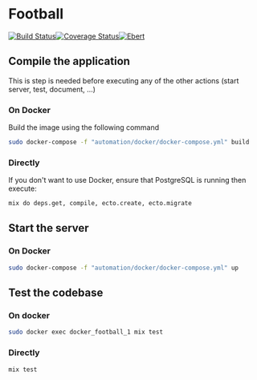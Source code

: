 # Football
[![Build Status](https://travis-ci.org/mememori/football.svg?branch=master)](https://travis-ci.org/mememori/football)[![Coverage Status](https://coveralls.io/repos/github/mememori/football/badge.svg?branch=master)](https://coveralls.io/github/mememori/football?branch=master)[![Ebert](https://ebertapp.io/github/mememori/football.svg)](https://ebertapp.io/github/mememori/football)

## Compile the application
This is step is needed before executing any of the other actions (start server, test, document, ...)

### On Docker
Build the image using the following command
```bash
sudo docker-compose -f "automation/docker/docker-compose.yml" build
```

### Directly
If you don't want to use Docker, ensure that PostgreSQL is running then execute:
```bash
mix do deps.get, compile, ecto.create, ecto.migrate
```

## Start the server

### On Docker
```bash
sudo docker-compose -f "automation/docker/docker-compose.yml" up
```

## Test the codebase

### On docker
```bash
sudo docker exec docker_football_1 mix test
```

### Directly
```bash
mix test
```
